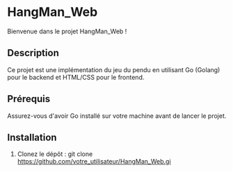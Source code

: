 # HangMan_Web

Bienvenue dans le projet HangMan_Web !

## Description

Ce projet est une implémentation du jeu du pendu en utilisant Go (Golang) pour le backend et HTML/CSS pour le frontend.

## Prérequis

Assurez-vous d'avoir Go installé sur votre machine avant de lancer le projet.

## Installation

1. Clonez le dépôt :
   git clone https://github.com/votre_utilisateur/HangMan_Web.gi
